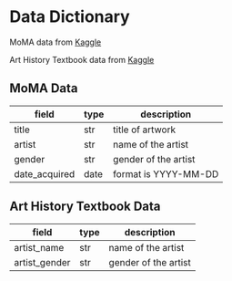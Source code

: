 # Data Dictionary

MoMA data from [Kaggle](https://www.kaggle.com/datasets/ugowda/the-museum-of-modern-art-moma-collection)

Art History Textbook data from [Kaggle](https://www.kaggle.com/datasets/joebeachcapital/art-history?select=artists.csv)

## MoMA Data

| field | type | description |
| ----- | ----------- | -------------- |
| title | str | title of artwork |
| artist | str | name of the artist |
| gender | str | gender of the artist |
| date_acquired | date | format is YYYY-MM-DD |

## Art History Textbook Data

| field | type | description |
| ----- | ----------- | -------------- |
| artist_name | str | name of the artist |
| artist_gender | str | gender of the artist |
